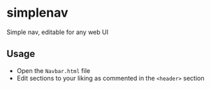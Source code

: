 # simplenav
Simple nav, editable for any web UI
## Usage
- Open the `Navbar.html` file
- Edit sections to your liking as commented in the `<header>` section

